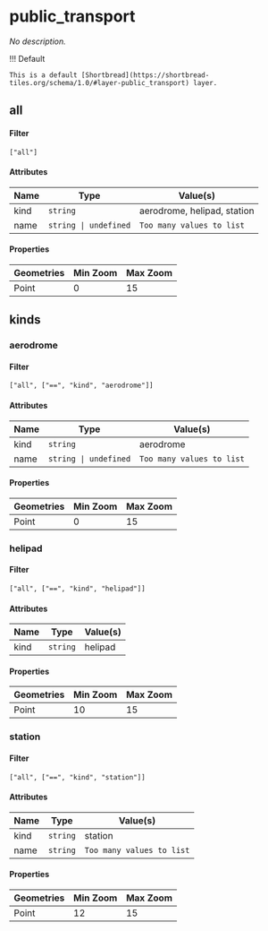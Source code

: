 # public_transport


_No description._


!!! Default

    This is a default [Shortbread](https://shortbread-tiles.org/schema/1.0/#layer-public_transport) layer.


## all


#### Filter

`["all"]`

#### Attributes


<table>
  <thead>
    <tr>
      <th style="white-space: nowrap">Name</th>
      <th style="white-space: nowrap">Type</th>
      <th>Value(s)</th>
    </tr>
  </thead>
  <tbody>
    <tr>
      <td style="white-space: nowrap">kind</td>
      <td style="white-space: nowrap"><code>string</code></td>
      <td>aerodrome, helipad, station</td>
    </tr>
    <tr>
      <td style="white-space: nowrap">name</td>
      <td style="white-space: nowrap"><code>string | undefined</code></td>
      <td><code>Too many values to list</code></td>
    </tr>
  </tbody>
</table>


#### Properties

<table>
  <thead>
    <tr>
      <th>Geometries</th>
      <th>Min Zoom</th>
      <th>Max Zoom</th>
    </tr>
  </thead>
    <tbody>
    <tr>
      <td>Point</td>
      <td>0</td>
      <td>15</td>
    </tr>
    </tbody>
</table>


## kinds


### aerodrome

#### Filter

`["all", ["==", "kind", "aerodrome"]]`

#### Attributes


<table>
  <thead>
    <tr>
      <th style="white-space: nowrap">Name</th>
      <th style="white-space: nowrap">Type</th>
      <th>Value(s)</th>
    </tr>
  </thead>
  <tbody>
    <tr>
      <td style="white-space: nowrap">kind</td>
      <td style="white-space: nowrap"><code>string</code></td>
      <td>aerodrome</td>
    </tr>
    <tr>
      <td style="white-space: nowrap">name</td>
      <td style="white-space: nowrap"><code>string | undefined</code></td>
      <td><code>Too many values to list</code></td>
    </tr>
  </tbody>
</table>


#### Properties

<table>
  <thead>
    <tr>
      <th>Geometries</th>
      <th>Min Zoom</th>
      <th>Max Zoom</th>
    </tr>
  </thead>
    <tbody>
    <tr>
      <td>Point</td>
      <td>0</td>
      <td>15</td>
    </tr>
    </tbody>
</table>


### helipad

#### Filter

`["all", ["==", "kind", "helipad"]]`

#### Attributes


<table>
  <thead>
    <tr>
      <th style="white-space: nowrap">Name</th>
      <th style="white-space: nowrap">Type</th>
      <th>Value(s)</th>
    </tr>
  </thead>
  <tbody>
    <tr>
      <td style="white-space: nowrap">kind</td>
      <td style="white-space: nowrap"><code>string</code></td>
      <td>helipad</td>
    </tr>
  </tbody>
</table>


#### Properties

<table>
  <thead>
    <tr>
      <th>Geometries</th>
      <th>Min Zoom</th>
      <th>Max Zoom</th>
    </tr>
  </thead>
    <tbody>
    <tr>
      <td>Point</td>
      <td>10</td>
      <td>15</td>
    </tr>
    </tbody>
</table>


### station

#### Filter

`["all", ["==", "kind", "station"]]`

#### Attributes


<table>
  <thead>
    <tr>
      <th style="white-space: nowrap">Name</th>
      <th style="white-space: nowrap">Type</th>
      <th>Value(s)</th>
    </tr>
  </thead>
  <tbody>
    <tr>
      <td style="white-space: nowrap">kind</td>
      <td style="white-space: nowrap"><code>string</code></td>
      <td>station</td>
    </tr>
    <tr>
      <td style="white-space: nowrap">name</td>
      <td style="white-space: nowrap"><code>string</code></td>
      <td><code>Too many values to list</code></td>
    </tr>
  </tbody>
</table>


#### Properties

<table>
  <thead>
    <tr>
      <th>Geometries</th>
      <th>Min Zoom</th>
      <th>Max Zoom</th>
    </tr>
  </thead>
    <tbody>
    <tr>
      <td>Point</td>
      <td>12</td>
      <td>15</td>
    </tr>
    </tbody>
</table>


